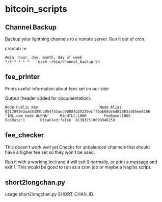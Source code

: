 # bitcoin_scripts

## Channel Backup

Backup your lightning channels to a remote server. Run it out of cron.

crontab -e 

```# backup the channels
#min, hour, day, month, day of week
*/5 * * * *    bash ~/bin/channel_backup.sh
```

## fee_printer
Prints useful information about fees set on our side

Output (header added for documentation):
~~~
Node Public Key							   Node Alias			
0217890e3aad8d35bc054f43acc00084b25229ecff0ab68debd82883ad65ee8266 "1ML.com node ALPHA"    	MinHTLC:1000		FeeBase:1000		FeeRate:1		Disabled:false	813832510099346259
~~~

## fee_checker
This doesn't work well yet
Checks for unbalanced channels that should have a higher fee set so they won't be used.


Run it with a working lncli and it will exit 0 normally, or print a message and exit 1. This would be good to run as a cron job or maybe a Nagios script.


## short2longchan.py

usage short2longchan.py SHORT_CHAN_ID
